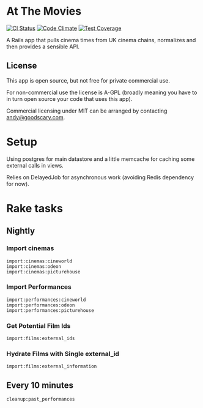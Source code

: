 # At The Movies

[![CI Status](https://travis-ci.org/andycroll/atthemovies.svg?branch=master)](https://travis-ci.org/andycroll/atthemovies)
[![Code Climate](https://codeclimate.com/github/andycroll/atthemovies/badges/gpa.svg)](https://codeclimate.com/github/andycroll/atthemovies)
[![Test Coverage](https://codeclimate.com/github/andycroll/atthemovies/badges/coverage.svg)](https://codeclimate.com/github/andycroll/atthemovies/coverage)

A Rails app that pulls cinema times from UK cinema chains, normalizes and then provides a sensible API.

## License

This app is open source, but not free for private commercial use.

For non-commercial use the license is A-GPL (broadly meaning you have to in turn open source your code that uses this app).

Commercial licensing under MIT can be arranged by contacting [andy@goodscary.com](mailto:andy@goodscary.com).


# Setup

Using postgres for main datastore and a little memcache for caching some external calls in views.

Relies on DelayedJob for asynchronous work (avoiding Redis dependency for now).


# Rake tasks

## Nightly

### Import cinemas

```
import:cinemas:cineworld
import:cinemas:odeon
import:cinemas:picturehouse
```

### Import Performances

```
import:performances:cineworld
import:performances:odeon
import:performances:picturehouse
```

### Get Potential Film Ids

```
import:films:external_ids
```

### Hydrate Films with Single external_id

```
import:films:external_information
```

## Every 10 minutes

```
cleanup:past_performances
```
